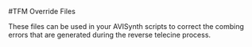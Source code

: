 #TFM Override Files

These files can be used in your AVISynth scripts to correct the combing errors that are generated during the reverse telecine process.